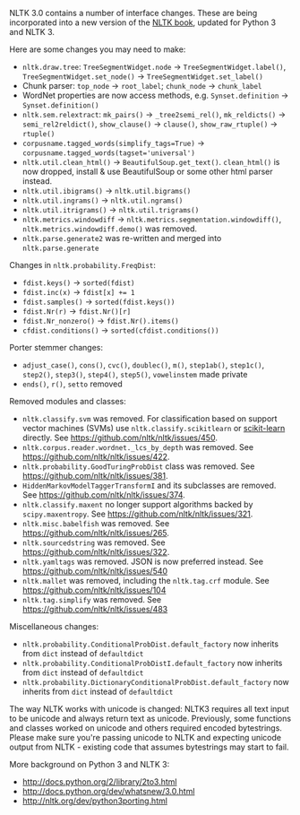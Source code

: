 NLTK 3.0 contains a number of interface changes. These are being incorporated into a new version of the [NLTK book](http://nltk.org/book3), updated for Python 3 and NLTK 3.

Here are some changes you may need to make:

* `nltk.draw.tree`: `TreeSegmentWidget.node` &rarr; `TreeSegmentWidget.label()`, `TreeSegmentWidget.set_node()` &rarr; `TreeSegmentWidget.set_label()`
* Chunk parser: `top_node` &rarr; `root_label`; `chunk_node` &rarr; `chunk_label`
* WordNet properties are now access methods, e.g. `Synset.definition` &rarr; `Synset.definition()`
* `nltk.sem.relextract`: `mk_pairs()` &rarr; `_tree2semi_rel()`, `mk_reldicts()` &rarr; `semi_rel2reldict()`, `show_clause()` &rarr; `clause()`, `show_raw_rtuple()` &rarr; `rtuple()`
* `corpusname.tagged_words(simplify_tags=True)` &rarr; `corpusname.tagged_words(tagset='universal')`
* `nltk.util.clean_html()` &rarr; `BeautifulSoup.get_text()`. `clean_html()` is now dropped, install & use BeautifulSoup or some other html parser instead.
* `nltk.util.ibigrams()` &rarr; `nltk.util.bigrams()`
* `nltk.util.ingrams()` &rarr; `nltk.util.ngrams()`
* `nltk.util.itrigrams()` &rarr; `nltk.util.trigrams()`
* `nltk.metrics.windowdiff` &rarr; `nltk.metrics.segmentation.windowdiff()`, `nltk.metrics.windowdiff.demo()` was removed.
* `nltk.parse.generate2` was re-written and merged into `nltk.parse.generate`

Changes in `nltk.probability.FreqDist`:

* `fdist.keys()` &rarr; `sorted(fdist)`
* `fdist.inc(x)` &rarr; `fdist[x] += 1`
* `fdist.samples()` &rarr; `sorted(fdist.keys())`
* `fdist.Nr(r)` &rarr; `fdist.Nr()[r]`
* `fdist.Nr_nonzero()` &rarr; `fdist.Nr().items()`
* `cfdist.conditions()` &rarr; `sorted(cfdist.conditions())`

Porter stemmer changes:

* `adjust_case()`, `cons()`, `cvc()`, `doublec()`, `m()`, `step1ab()`, `step1c()`, `step2()`, `step3()`, `step4()`, `step5()`, `vowelinstem` made private
* `ends()`, `r()`, `setto` removed

Removed modules and classes:

* `nltk.classify.svm` was removed. For classification based on support vector machines (SVMs) use `nltk.classify.scikitlearn` or [scikit-learn](http://scikit-learn.org) directly. See https://github.com/nltk/nltk/issues/450.
* `nltk.corpus.reader.wordnet._lcs_by_depth` was removed. See https://github.com/nltk/nltk/issues/422.
* `nltk.probability.GoodTuringProbDist` class was removed. See https://github.com/nltk/nltk/issues/381.
* `HiddenMarkovModelTaggerTransformI` and its subclasses are removed. See https://github.com/nltk/nltk/issues/374.
* `nltk.classify.maxent` no longer support algorithms backed by `scipy.maxentropy`. See https://github.com/nltk/nltk/issues/321.
* `nltk.misc.babelfish` was removed. See https://github.com/nltk/nltk/issues/265.
* `nltk.sourcedstring` was removed. See https://github.com/nltk/nltk/issues/322.
* `nltk.yamltags` was removed. JSON is now preferred instead. See https://github.com/nltk/nltk/issues/540
* `nltk.mallet` was removed, including the `nltk.tag.crf` module. See https://github.com/nltk/nltk/issues/104
* `nltk.tag.simplify` was removed. See https://github.com/nltk/nltk/issues/483

Miscellaneous changes:

* `nltk.probability.ConditionalProbDist.default_factory` now inherits from `dict` instead of `defaultdict`
* `nltk.probability.ConditionalProbDistI.default_factory` now inherits from `dict` instead of `defaultdict`
* `nltk.probability.DictionaryConditionalProbDist.default_factory` now inherits from `dict` instead of `defaultdict`

The way NLTK works with unicode is changed: NLTK3 requires all text input to be unicode and always return text as unicode. Previously, some functions and classes worked on unicode and others required encoded bytestrings. Please make sure you're passing unicode to NLTK and expecting unicode output from NLTK - existing code that assumes bytestrings may start to fail.

More background on Python 3 and NLTK 3:

* http://docs.python.org/2/library/2to3.html
* http://docs.python.org/dev/whatsnew/3.0.html
* http://nltk.org/dev/python3porting.html